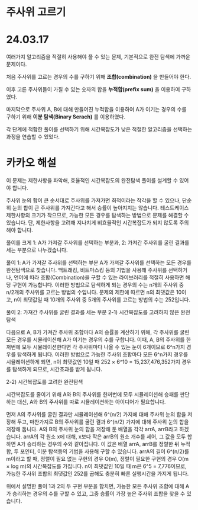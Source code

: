 # 주사위 고르기

# 24.03.17

여러가지 알고리즘을 적절히 사용해야 풀 수 있는 문제, 기본적으로 완전 탐색에 가까운 문제이다.

처음 주사위를 고르는 경우의 수를 구하기 위해 **조합(combination)** 을 만들어야 한다.

이후 고른 주사위들이 가질 수 있는 숫자의 합을 **누적합(prefix sum)** 을 이용하여 구하였다.

마지막으로 주사위 A, B에 대해 만들어진 누적합을 이용하여 A가 이기는 경우의 수를 구하기 위해 **이분 탐색(Binary Serach)** 를 이용하였다.

각 단계에 적합한 풀이를 선택하기 위해 시간복잡도가 낮은 적절한 알고리즘을 선택하는 과정을 연습할 수 있었다.

# 카카오 해설

이 문제는 제한사항을 파악해, 효율적인 시간복잡도의 완전탐색 풀이를 설계할 수 있어야 합니다.

주사위 눈의 합이 큰 순서대로 주사위를 가져가면 최적이라는 착각을 할 수 있으나, 단순히 눈의 합이 큰 주사위를 가져간다고 해서 승률이 높아지지는 않습니다. 테스트케이스 제한사항의 크기가 작으므로, 가능한 모든 경우를 탐색하는 방법으로 문제를 해결할 수 있습니다. 단, 제한사항을 고려해 지나치게 비효율적인 시간복잡도가 되지 않도록 주의해야 합니다.

풀이를 크게 1: A가 가져갈 주사위를 선택하는 부분과, 2: 가져간 주사위를 굴린 결과를 세는 부분으로 나누겠습니다.

풀이 1: A가 가져갈 주사위를 선택하는 부분
A가 가져갈 주사위를 선택하는 모든 경우를 완전탐색으로 찾습니다. 백트래킹, 비트마스킹 등의 기법을 사용해 주사위를 선택하거나, 언어에 따라 조합(Combination)을 구할 수 있는 라이브러리를 적절히 사용하면 해당 구현이 가능합니다. 이러한 방법으로 탐색하게 되는 경우의 수는 n개의 주사위 중 n/2개의 주사위를 고르는 방법의 수입니다. 문제의 제한에 따르면 n의 최댓값은 10이고, n이 최댓값일 때 10개의 주사위 중 5개의 주사위를 고르는 방법의 수는 252입니다.

풀이 2: 가져간 주사위를 굴린 결과를 세는 부분
2-1) 시간복잡도를 고려하지 않은 완전탐색

다음으로 A, B가 가져간 주사위 조합마다 A의 승률을 계산하기 위해, 각 주사위를 굴린 모든 경우를 시뮬레이션해 A가 이기는 경우의 수를 구합니다. 이때, A, B의 주사위를 한꺼번에 모두 시뮬레이션한다면 각 주사위마다 나올 수 있는 눈이 6개이므로 6^n가지 경우를 탐색하게 됩니다. 이러한 방법으로 가능한 주사위 조합마다 모든 6^n가지 경우를 시뮬레이션하게 되면, n이 최댓값인 10일 때 252 × 6^10 = 15,237,476,352가지 경우를 탐색하게 되므로, 시간초과를 받게 됩니다.

2-2) 시간복잡도를 고려한 완전탐색

시간복잡도를 줄이기 위해 A와 B의 주사위를 한꺼번에 모두 시뮬레이션해 승패를 판단하는 대신, A와 B의 주사위를 따로 시뮬레이션하는 아이디어가 필요합니다.

먼저 A의 주사위를 굴린 결과만 시뮬레이션해 6^(n/2) 가지에 대해 주사위 눈의 합을 저장해 두고, 마찬가지로 B의 주사위를 굴린 결과 6^(n/2) 가지에 대해 주사위 눈의 합을 저장해 둡니다. A와 B의 주사위 눈의 합을 저장해 둔 배열을 각각 arrA, arrB라고 하겠습니다. arrA의 각 원소 x에 대해, x보다 작은 arrB의 원소 개수를 세어, 그 값을 모두 합하면 A가 승리하는 경우의 수와 같아집니다. 이 값은 배열 arrA, arrB를 정렬한 뒤 누적 합, 투 포인터, 이분 탐색등의 기법을 사용해 구할 수 있습니다. arrA의 길이 6^(n/2)를 m이라고 할 때, 정렬이 필요 없는 구현의 경우 O(m), 정렬이 필요한 구현의 경우 O(m × log m)의 시간복잡도를 가집니다. n이 최댓값인 10일 때 m은 6^5 = 7,776이므로, 가능한 주사위 조합의 최댓값인 252를 곱해도 충분히 빠른 실행시간을 가지게 됩니다.

위에서 설명한 풀이 1과 2의 두 구현 부분을 합치면, 가능한 모든 주사위 조합에 대해 A가 승리하는 경우의 수를 구할 수 있고, 그중 승률이 가장 높은 주사위 조합을 찾을 수 있습니다.
